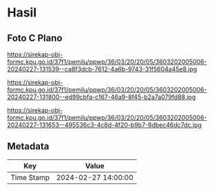 # Hasil

## Foto C Plano

https://sirekap-obj-formc.kpu.go.id/37f1/pemilu/ppwp/36/03/20/20/05/3603202005006-20240227-131539--ca8f3dcb-7612-4a6b-9743-31f5604a45e8.jpg

https://sirekap-obj-formc.kpu.go.id/37f1/pemilu/ppwp/36/03/20/20/05/3603202005006-20240227-131800--ed99cbfa-c167-46a9-8f45-b2a7a079fd88.jpg

https://sirekap-obj-formc.kpu.go.id/37f1/pemilu/ppwp/36/03/20/20/05/3603202005006-20240227-131653--495536c3-4c8d-4f20-b9b7-8dbec46dc7dc.jpg


## Metadata

| Key        | Value               |
| ---------- | ------------------- |
| Time Stamp | 2024-02-27 14:00:00 |



